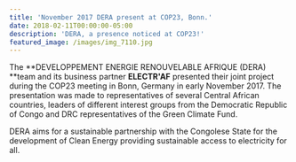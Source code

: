 ```yaml
---
title: 'November 2017 DERA present at COP23, Bonn.'
date: 2018-02-11T00:00:00-05:00
description: 'DERA, a presence noticed at COP23!'
featured_image: /images/img_7110.jpg
---
```

The **DEVELOPPEMENT ENERGIE RENOUVELABLE AFRIQUE (DERA) **team and its business partner **ELECTR'AF** presented their joint project during the COP23 meeting in Bonn, Germany in early November 2017. The presentation was made to representatives of several Central African countries, leaders of different interest groups from the Democratic Republic of Congo and DRC representatives of the Green Climate Fund.

DERA aims for a sustainable partnership with the Congolese State for the development of Clean Energy providing sustainable access to electricity for all.
